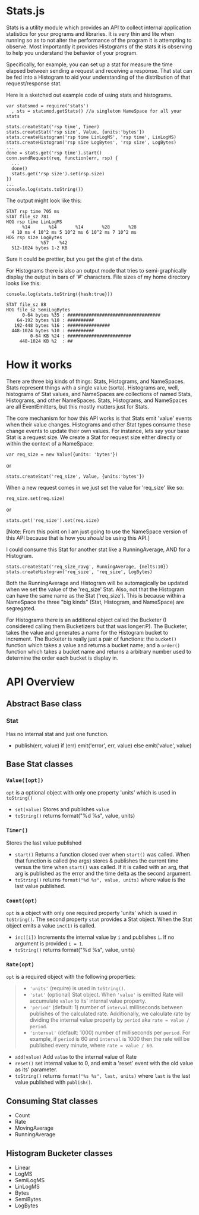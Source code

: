 Stats.js
========

Stats is a utility module which provides an API to collect internal
application statistics for your programs and libraries. It is very
thin and lite when running so as to not alter the performance of the
program it is attempting to observe. Most importantly it provides
Histograms of the stats it is observing to help you understand the
behavior of your program.

Specifically, for example, you can set up a stat for measure the time
elapsed between sending a request and receiving a response. That stat
can be fed into a Histogram to aid your understanding of the distribution
of that request/response stat.

Here is a sketched out example code of using stats and histograms.

    var statsmod = require('stats')
      , sts = statsmod.getStats() //a singleton NameSpace for all your stats
    
    stats.createStat('rsp time', Timer)
    stats.createStat('rsp size', Value, {units:'bytes'})
    stats.createHistogram('rsp time LinLogMS', 'rsp time', LinLogMS)
    stats.createHistogram('rsp size LogBytes', 'rsp size', LogBytes)
    ...
    done = stats.get('rsp time').start()
    conn.sendRequest(req, function(err, rsp) {
      ...
      done()
      stats.get('rsp size').set(rsp.size)
    })
    ...
    console.log(stats.toString())

The output might look like this:

    STAT rsp time 705 ms
    STAT file_sz 781
    HOG rsp time LinLogMS
          %14       %14       %14       %28       %28
      4 10 ms 4 10^2 ms 5 10^2 ms 6 10^2 ms 7 10^2 ms
    HOG rsp size LogBytes
                 %57    %42
      512-1024 bytes 1-2 KB

Sure it could be prettier, but you get the gist of the data.

For Histograms there is also an output mode that tries to semi-graphically
display the output in bars of '#' characters. File sizes of my home directory
looks like this:

    console.log(stats.toString({hash:true}))

    STAT file_sz 88
    HOG file_sz SemiLogBytes
          0-64 bytes %35 : ###################################
        64-192 bytes %10 : ##########
       192-448 bytes %16 : ################
      448-1024 bytes %10 : ##########
             0-64 KB %24 : ########################
         448-1024 KB %2  : ##

# How it works

There are three big kinds of things: Stats, Histograms, and NameSpaces. Stats
represent things with a single value (sorta). Histograms are, well, histograms
of Stat values, and NameSpaces are collections of named Stats, Histograms, and
other NameSpaces. Stats, Histograms, and NameSpaces are all EventEmitters, but
this mostly matters just for Stats.

The core mechanism for how this API works is that Stats emit 'value' events
when their value changes. Histograms and other Stat types consume these change
events to update their own values. For instance, lets say your base Stat is
a request size. We create a Stat for request size either directly or within
the context of a NameSpace:

    var req_size = new Value({units: 'bytes'})

or

    stats.createStat('req_size', Value, {units:'bytes'})

When a new request comes in we just set the value for 'req_size' like so:

    req_size.set(req.size)

or

    stats.get('req_size').set(req.size)

[Note: From this point on I am just going to use the NameSpace version of
this API because that is how you _should_ be using this API.]

I could consume this Stat for another stat like a RunningAverage, AND for a
Histogram.

    stats.createStat('req_size_ravg', RunningAverage, {nelts:10})
    stats.createHistogram('req_size', 'req_size', LogBytes)

Both the RunningAverage and Histogram will be automagically be updated when
we set the value of the 'req_size' Stat. Also, not that the Histogram can
have the same name as the Stat ('req_size'). This is because within a
NameSpace the three "big kinds" (Stat, Histogram, and NameSpace) are
segregated.

For Histograms there is an additional object called the Bucketer (I
considered calling them Bucketizers but that was longer:P). The Bucketer,
takes the value and generates a name for the Histogram bucket to increment.
The Bucketer is really just a pair of functions: the `bucket()` function which
takes a value and returns a bucket name; and a `order()` function which takes
a bucket name and returns a arbitrary number used to determine the order each
bucket is display in.

# API Overview

## Abstract Base class

### Stat
Has no internal stat and just one function.
* publish(err, value)
  if (err) emit('error', err, value)
  else     emit('value', value)

## Base Stat classes

### `Value([opt])`
`opt` is a optional object with only one property 'units' which is used
in `toString()`
* `set(value)`
  Stores and publishes `value`
* `toString()`
  returns format("%d %s", value, units)

### `Timer()`
Stores the last value published
* `start()`
  Returns a function closed over when `start()` was called.
  When that function is called (no args) stores & publishes the current
  time versus the time when `start()` was called. If it is called with an
  arg, that arg is published as the error and the time delta as the second
  argument.
* `toString()`
  returns `format("%d %s", value, units)` where value is the last value
  published.

### `Count(opt)`
`opt` is a object with only one required property 'units' which is used in
`toString()`. The second property `stat` provides a Stat object.
When the Stat object emits a value `inc(1)` is called.
* `inc([i])`
  Increments the internal value by `i` and publishes `i`. If no argument is
  provided `i = 1`.
* `toString()`
  returns format("%d %s", value, units)

### `Rate(opt)`
`opt` is a required object with the following properties:
> * `'units'` (require) is used in `toString()`. 
> * `'stat'` (optional) Stat object. When `'value'` is emitted Rate will
>   accumulate `value` to its' internal value property.
> * `'period'` (default: 1) number of `interval` milliseconds between publishes
>   of the calculated rate. Additionally, we calculate rate by dividing the
>   internal value property by `period` aka `rate = value / period`.
> * `'interval'` (default: 1000) number of milliseconds per `period`. For
>   example, if `period` is 60 and `interval` is 1000 then the rate will be
>   published every minute, where `rate = value / 60`.
* `add(value)` Add `value` to the internal value of Rate
* `reset()` set internal value to 0, and emit a 'reset' event with the old
  value as its' parameter.
* `toString()` returns `format("%s %s", last, units)` where `last` is the last
  value published with `publish()`.

## Consuming Stat classes

* Count
* Rate
* MovingAverage
* RunningAverage

## Histogram Bucketer classes

* Linear
* LogMS
* SemiLogMS
* LinLogMS
* Bytes
* SemiBytes
* LogBytes



